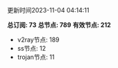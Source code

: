更新时间2023-11-04 04:14:11

**总订阅: 73**
**总节点: 789**
**有效节点: 212**
- v2ray节点: 189
- ss节点: 12
- trojan节点: 11
